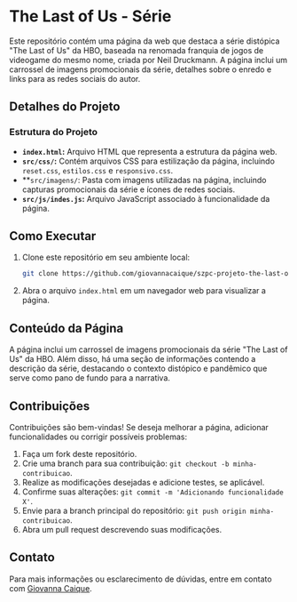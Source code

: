 # The Last of Us - Série

Este repositório contém uma página da web que destaca a série distópica "The Last of Us" da HBO, baseada na renomada franquia de jogos de videogame do mesmo nome, criada por Neil Druckmann. A página inclui um carrossel de imagens promocionais da série, detalhes sobre o enredo e links para as redes sociais do autor.

## Detalhes do Projeto

### Estrutura do Projeto

- **`index.html`:** Arquivo HTML que representa a estrutura da página web.
- **`src/css/`:** Contém arquivos CSS para estilização da página, incluindo `reset.css`, `estilos.css` e `responsivo.css`.
- **`src/imagens/`: Pasta com imagens utilizadas na página, incluindo capturas promocionais da série e ícones de redes sociais.
- **`src/js/indes.js`:** Arquivo JavaScript associado à funcionalidade da página.

## Como Executar

1. Clone este repositório em seu ambiente local:
   ```bash
   git clone https://github.com/giovannacaique/szpc-projeto-the-last-of-us.git
   ```

2. Abra o arquivo `index.html` em um navegador web para visualizar a página.

## Conteúdo da Página

A página inclui um carrossel de imagens promocionais da série "The Last of Us" da HBO. Além disso, há uma seção de informações contendo a descrição da série, destacando o contexto distópico e pandêmico que serve como pano de fundo para a narrativa.

## Contribuições

Contribuições são bem-vindas! Se deseja melhorar a página, adicionar funcionalidades ou corrigir possíveis problemas:

1. Faça um fork deste repositório.
2. Crie uma branch para sua contribuição: `git checkout -b minha-contribuicao`.
3. Realize as modificações desejadas e adicione testes, se aplicável.
4. Confirme suas alterações: `git commit -m 'Adicionando funcionalidade X'`.
5. Envie para a branch principal do repositório: `git push origin minha-contribuicao`.
6. Abra um pull request descrevendo suas modificações.

## Contato

Para mais informações ou esclarecimento de dúvidas, entre em contato com [Giovanna Caique](https://www.linkedin.com/in/giovanna-c-2ab3a792).